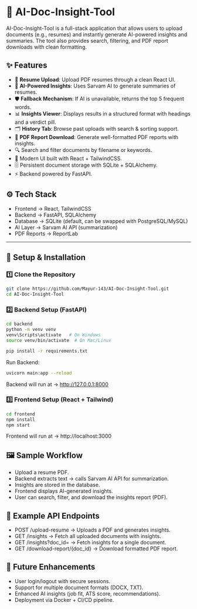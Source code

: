 # 📄 AI-Doc-Insight-Tool  

AI-Doc-Insight-Tool is a full-stack application that allows users to upload documents (e.g., resumes) and instantly generate AI-powered insights and summaries. The tool also provides search, filtering, and PDF report downloads with clean formatting. 

## ✨ Features
- 🚀 **Resume Upload**: Upload PDF resumes through a clean React UI.  
- 🤖 **AI-Powered Insights**: Uses Sarvam AI to generate summaries of resumes.  
- 🛡 **Fallback Mechanism**: If AI is unavailable, returns the top 5 frequent words.  
- 📊 **Insights Viewer**: Displays results in a structured format with headings and a verdict pill.  
- 🗂 **History Tab**: Browse past uploads with search & sorting support.  
- 📑 **PDF Report Download**: Generate well-formatted PDF reports with insights.
- 🔍 Search and filter documents by filename or keywords.
- 🎨 Modern UI built with React + TailwindCSS.
- 🗄 Persistent document storage with SQLite + SQLAlchemy.
- ⚡ Backend powered by FastAPI.

## ⚙️ Tech Stack
- Frontend → React, TailwindCSS
- Backend → FastAPI, SQLAlchemy
- Database → SQLite (default, can be swapped with PostgreSQL/MySQL)
- AI Layer → Sarvam AI API (summarization)
- PDF Reports → ReportLab
---

## 🔧 Setup & Installation

### 1️⃣ Clone the Repository
```bash
git clone https://github.com/Mayur-143/AI-Doc-Insight-Tool.git
cd AI-Doc-Insight-Tool
```
### 2️⃣ Backend Setup (FastAPI)
```bash
cd backend
python -m venv venv
venv\Scripts\activate   # On Windows
source venv/bin/activate  # On Mac/Linux

pip install -r requirements.txt
```
Run Backend: 
```bash
uvicorn main:app --reload
```
Backend will run at → http://127.0.0.1:8000

### 3️⃣ Frontend Setup (React + Tailwind)
```bash
cd frontend
npm install
npm start
```
Frontend will run at → http://localhost:3000

## 🖼 Sample Workflow
- Upload a resume PDF.
- Backend extracts text → calls Sarvam AI API for summarization.
- Insights are stored in the database.
- Frontend displays AI-generated insights.
- User can search, filter, and download the insights report (PDF).

## 📂 Example API Endpoints
- POST /upload-resume → Uploads a PDF and generates insights.
- GET /insights → Fetch all uploaded documents with insights.
- GET /insights?doc_id=<id> → Fetch insights for a single document.
- GET /download-report/{doc_id} → Download formatted PDF report.

## 🌟 Future Enhancements
- User login/logout with secure sessions.
- Support for multiple document formats (DOCX, TXT).
- Enhanced AI insights (job fit, ATS score, recommendations).
- Deployment via Docker + CI/CD pipeline.
